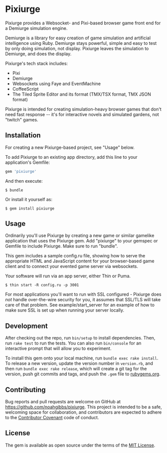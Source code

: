 # Pixiurge

Pixiurge provides a Websocket- and Pixi-based browser game front end
for a Demiurge simulation engine.

Demiurge is a library for easy creation of game simulation and
artificial intelligence using Ruby. Demiurge stays powerful, simple
and easy to test by only doing simulation, not display. Pixiurge
leaves the simulation to Demiurge, and does the display.

Pixiurge's tech stack includes:

* Pixi
* Demiurge
* Websockets using Faye and EventMachine
* CoffeeScript
* The Tiled Sprite Editor and its format (TMX/TSX format, TMX JSON format)

Pixiurge is intended for creating simulation-heavy browser games that
don't need fast response -- it's for interactive novels and simulated
gardens, not "twitch" games.

## Installation

For creating a new Pixiurge-based project, see "Usage" below.

To add Pixiurge to an existing app directory, add this line to your
application's Gemfile:

```ruby
gem 'pixiurge'
```

And then execute:

    $ bundle

Or install it yourself as:

    $ gem install pixiurge

## Usage

Ordinarily you'll use Pixiurge by creating a new game or similar
gamelike application that uses the Pixiurge gem. Add "pixiurge" to
your gemspec or Gemfile to include Pixiurge. Make sure to run
"bundle".

This gem includes a sample config.ru file, showing how to serve the
appropriate HTML and JavaScript content for your browser-based game
client and to connect your evented game server via websockets.

Your software will run via an app server, either Thin or Puma.

    $ thin start -R config.ru -p 3001

For most applications you'll want to run with SSL configured -
Pixiurge does *not* handle over-the-wire security for you, it assumes
that SSL/TLS will take care of that problem. See example/start_server
for an example of how to make sure SSL is set up when running your
server locally.

## Development

After checking out the repo, run `bin/setup` to install
dependencies. Then, run `rake test` to run the tests. You can also run
`bin/console` for an interactive prompt that will allow you to
experiment.

To install this gem onto your local machine, run `bundle exec rake
install`. To release a new version, update the version number in
`version.rb`, and then run `bundle exec rake release`, which will
create a git tag for the version, push git commits and tags, and push
the `.gem` file to [rubygems.org](https://rubygems.org).

## Contributing

Bug reports and pull requests are welcome on GitHub at
https://github.com/noahgibbs/pixiurge. This project is intended to be
a safe, welcoming space for collaboration, and contributors are
expected to adhere to the [Contributor
Covenant](http://contributor-covenant.org) code of conduct.

## License

The gem is available as open source under the terms of the [MIT
License](http://opensource.org/licenses/MIT).
